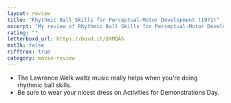 ```yaml
---
layout: review
title: "Rhythmic Ball Skills for Perceptual-Motor Development (1971)"
excerpt: "My review of Rhythmic Ball Skills for Perceptual-Motor Development (1971)"
rating: ""
letterboxd_url: https://boxd.it/8XMQAh
mst3k: false
rifftrax: true
category: movie-review
---
```


- The Lawrence Welk waltz music really helps when you're doing rhythmic ball skills.
- Be sure to wear your nicest dress on Activities for Demonstrations Day.
